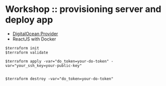 # Workshop :: provisioning server and deploy app
* [DigitalOcean Provider](https://registry.terraform.io/providers/digitalocean/digitalocean/latest)
* ReactJS with Docker

```
$terraform init
$terraform validate

$terraform apply -var="do_token=your-do-token" -var="your_ssh_key=your-public-key"


$terraform destroy -var="do_token=your-do-token"
```
